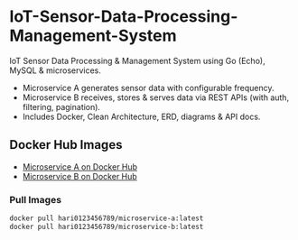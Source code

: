 # IoT-Sensor-Data-Processing-Management-System

IoT Sensor Data Processing & Management System using Go (Echo), MySQL & microservices.  
- Microservice A generates sensor data with configurable frequency.  
- Microservice B receives, stores & serves data via REST APIs (with auth, filtering, pagination).  
- Includes Docker, Clean Architecture, ERD, diagrams & API docs.  

## Docker Hub Images

- [Microservice A on Docker Hub](https://hub.docker.com/r/hari0123456789/microservice-a)  
- [Microservice B on Docker Hub](https://hub.docker.com/r/hari0123456789/microservice-b)  

### Pull Images
```bash
docker pull hari0123456789/microservice-a:latest
docker pull hari0123456789/microservice-b:latest
